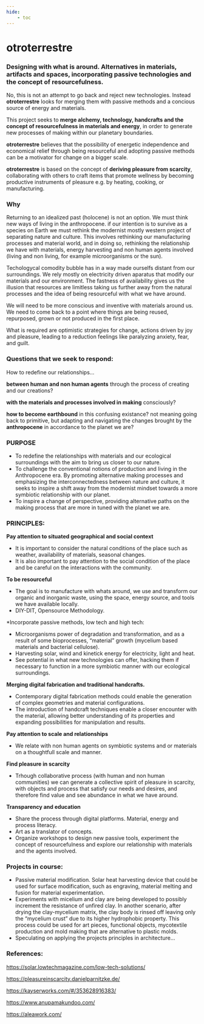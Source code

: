 ```yaml
---
hide:
    - toc
---
```


# otroterrestre

### Designing with what is around. Alternatives in materials, artifacts and spaces, incorporating passive technologies and the concept of resourcefulness.

No, this is not an attempt to go back and reject new technologies. Instead **otroterrestre** looks for merging them with passive methods and a concious source of energy and materials. 

This project seeks to **merge alchemy, technology, handcrafts and the concept of resourcefulness in materials and energy**, in order to generate new processes of making within our planetary boundaries.

**otroterrestre** believes that the possibility of energetic independence and economical relief through being resourceful and adopting passive methods can be a motivator for change on a bigger scale.

**otroterrestre** is based on the concept of **deriving pleasure from scarcity**, collaborating with others to craft items that promote wellness by becoming productive instruments of pleasure e.g. by heating, cooking, or manufacturing. 


### Why

Returning to an idealized past (holocene) is not an option. We must think new ways of living in the anthropocene.  if our intention is to survive as a species on Earth we must rethink the modernist mostly western project of separating nature and culture. This involves rethinking our manufacturing processes and material world, and in doing so, rethinking the relationship we have with materials, energy harvesting and non human agents involved (living and non living, for example microorganisms or the sun).

Techologycal comodity bubble has in a way made ourselfs distant from our surroundings. We rely mostly on electricity driven aparatus that modify our materials and our environment. The fastness of availability gives us the illusion that resources are limitless taking us further away from the natural processes and the idea of being resourceful with what we have around. 

We will need to be more conscious and inventive with materials around us. We need to come back to a point where things are being reused, repurposed, grown or not produced in the first place.

What is required are optimistic strategies for change, actions driven by joy and pleasure, leading to a reduction feelings like paralyzing anxiety, fear, and guilt. 


### Questions that we seek to respond:

How to redefine our relationships…

**between human and non human agents** through the process of creating and our creations?

**with the materials and processes involved in making** consciously?

**how to become earthbound** in this confusing existance? not meaning going back to primitive, but adapting and navigating the changes brought by the **anthropocene** in accordance to the planet we are?

### PURPOSE

- To redefine the relationships with materials and our ecological surroundings with the aim to bring us closer to our nature.
- To challenge the conventional notions of production and living in the Anthropocene era. By promoting alternative making processes and emphasizing the interconnectedness between nature and culture, it seeks to inspire a shift away from the modernist mindset towards a more symbiotic relationship with our planet.
- To inspire a change of perspective, providing alternative paths on the making process that are more in tuned with the planet we are.

### PRINCIPLES:

**Pay attention to situated geographical and social context**

- It is important to consider the natural conditions of the place such as weather, availability of materials, seasonal changes.
- It is also important to pay attention to the social condition of the place and be careful on the interactions with the community.

**To be resourceful**

- The goal is to manufacture with whats around, we use and transform our organic and inorganic waste, using the space, energy source, and tools we have available locally.
- DIY-DIT, Opensource Methodology.

*Incorporate passive methods, low tech and high tech:

- Microorganisms power of degradation and transformation, and as a result of some bioprocesses, “material” growth (mycelium based materials and bacterial cellulose).
- Harvesting solar, wind and kinetick energy for electricity, light and heat.
- See potential in what new technologies can offer, hacking them if necessary to function in a more symbiotic manner with our ecological surroundings.

**Merging digital fabrication and traditional handcrafts.**

- Contemporary digital fabrication methods could enable the generation of complex geometries and material configurations.
- The introduction of handcraft techniques enable a closer encounter with the material, allowing better understanding of its properties and expanding possibilities for manipulation and results.

**Pay attention to scale and relationships**

- We relate with non human agents on symbiotic systems and or materials on a thoughtfull scale and manner.

**Find pleasure in scarcity**

- Trhough collaborative process (with human and non human communities) we can generate a collective spirit of pleasure in scarcity, with objects and process that satisfy our needs and desires, and therefore find value and see abundance in what we have around.

**Transparency and education**

- Share the process through digital platforms. Material, energy and process literacy.
- Art as a translator of concepts.
- Organize workshops to design new passive tools, experiment the concept of resourcefulness and explore our relationship with materials and the agents involved.

### Projects in course:

- Passive material modification. Solar heat harvesting device that could be used for surface modification, such as engraving, material melting and fusion for material experimentation.
- Experiments with micelium and clay are being developed to possibly increment the resistance of unfired clay. In another scenario, after drying the clay-mycelium matrix, the clay body is rinsed off leaving only the “mycelium crust” due to its higher hydrophobic property. This process could be used for art pieces, functional objects, mycotextile production and mold making that are alternative to plastic molds.
- Speculating on applying the projects principles in architecture…

### References:

https://solar.lowtechmagazine.com/low-tech-solutions/

https://pleasureinscarcity.danielparnitzke.de/

https://kayserworks.com/#/353628916383/

https://www.anupamakundoo.com/

https://aleawork.com/



